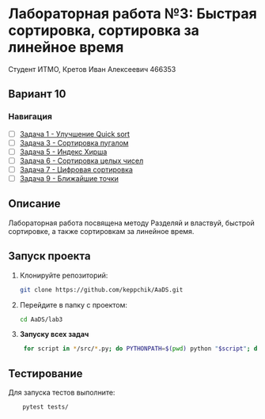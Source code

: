 # Лабораторная работа №3: Быстрая сортировка, сортировка за линейное время

Студент ИТМО, Кретов Иван Алексеевич 466353
## Вариант 10
### Навигация

- [ ] [Задача 1 - Улучшение Quick sort](task1)
- [ ] [Задача 3 - Сортировка пугалом](task3)
- [ ] [Задача 5 - Индекс Хирша](task5)
- [ ] [Задача 6 - Сортировка целых чисел](task6)
- [ ] [Задача 7 - Цифровая сортировка](task7)
- [ ] [Задача 9 - Ближайшие точки](task9)

## Описание
Лабораторная работа посвящена методу Разделяй и властвуй, быстрой сортировке, а также сортировкам за линейное время.

## Запуск проекта
1. Клонируйте репозиторий:
   ```bash
   git clone https://github.com/keppchik/AaDS.git
   ```
2. Перейдите в папку с проектом:
   ```bash
   cd AaDS/lab3
   ```
3. **Запуску всех задач**
   ```bash
    for script in */src/*.py; do PYTHONPATH=$(pwd) python "$script"; done
   ```

## Тестирование
Для запуска тестов выполните:
```bash
    pytest tests/
```
